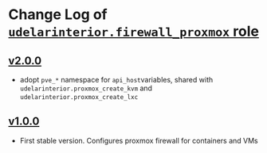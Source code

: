# Change Log of [`udelarinterior.firewall_proxmox` role](https://github.com/UdelaRInterior/ansible-role-firewall-proxmox)

## [v2.0.0](https://github.com/UdelaRInterior/ansible-role-firewall-proxmox/tree/v2.0.0)

* adopt `pve_*` namespace for `api_host`variables, shared with `udelarinterior.proxmox_create_kvm` and `udelarinterior.proxmox_create_lxc`


## [v1.0.0](https://github.com/UdelaRInterior/ansible-role-firewall-proxmox/tree/v1.0.0)

* First stable version. Configures proxmox firewall for containers and VMs